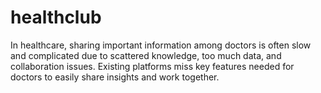 # healthclub
In  healthcare,  sharing  important  information  among doctors  is  often  slow  and  complicated  due  to scattered knowledge, too much data, and collaboration issues. Existing platforms miss key features needed for doctors  to  easily  share  insights  and  work  together.
